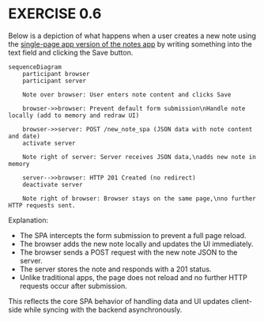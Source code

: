 # EXERCISE 0.6
Below is a depiction of what happens when a user creates a new note using the [single-page app version of the notes app](https://studies.cs.helsinki.fi/exampleapp/spa) by writing something into the text field and clicking the Save button.

```mermaid
sequenceDiagram
    participant browser
    participant server

    Note over browser: User enters note content and clicks Save

    browser->>browser: Prevent default form submission\nHandle note locally (add to memory and redraw UI)
    
    browser->>server: POST /new_note_spa (JSON data with note content and date)
    activate server
    
    Note right of server: Server receives JSON data,\nadds new note in memory
    
    server-->>browser: HTTP 201 Created (no redirect)
    deactivate server

    Note right of browser: Browser stays on the same page,\nno further HTTP requests sent.
```

Explanation:
- The SPA intercepts the form submission to prevent a full page reload.
- The browser adds the new note locally and updates the UI immediately.
- The browser sends a POST request with the new note JSON to the server.
- The server stores the note and responds with a 201 status.
- Unlike traditional apps, the page does not reload and no further HTTP requests occur after submission.

This reflects the core SPA behavior of handling data and UI updates client-side while syncing with the backend asynchronously.